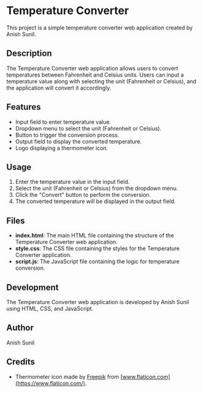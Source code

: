 # Temperature Converter

This project is a simple temperature converter web application created by Anish Sunil.

## Description

The Temperature Converter web application allows users to convert temperatures between Fahrenheit and Celsius units. Users can input a temperature value along with selecting the unit (Fahrenheit or Celsius), and the application will convert it accordingly.

## Features

- Input field to enter temperature value.
- Dropdown menu to select the unit (Fahrenheit or Celsius).
- Button to trigger the conversion process.
- Output field to display the converted temperature.
- Logo displaying a thermometer icon.

## Usage

1. Enter the temperature value in the input field.
2. Select the unit (Fahrenheit or Celsius) from the dropdown menu.
3. Click the "Convert" button to perform the conversion.
4. The converted temperature will be displayed in the output field.

## Files

- **index.html**: The main HTML file containing the structure of the Temperature Converter web application.
- **style.css**: The CSS file containing the styles for the Temperature Converter application.
- **script.js**: The JavaScript file containing the logic for temperature conversion.

## Development

The Temperature Converter web application is developed by Anish Sunil using HTML, CSS, and JavaScript.

## Author

Anish Sunil

## Credits

- Thermometer icon made by [Freepik](https://www.freepik.com) from [www.flaticon.com](https://www.flaticon.com/).
